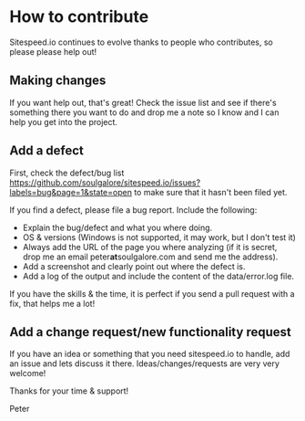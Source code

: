 # How to contribute
Sitespeed.io continues to evolve thanks to people who contributes, so please please help out!

## Making changes
If you want help out, that's great! Check the issue list and see if there's something there you want to do and drop me a note so I know and I can help you get into the project.

## Add a defect
First, check the defect/bug list https://github.com/soulgalore/sitespeed.io/issues?labels=bug&page=1&state=open to make sure that it hasn't been filed yet.

If you find a defect, please file a bug report. Include the following:
 - Explain the bug/defect and what you where doing.
 - OS & versions (Windows is not supported, it may work, but I don't test it)
 - Always add the URL of the page you where analyzing (if it is secret, drop me an email peter**at**soulgalore.com and send me the address). 
 - Add a screenshot and clearly point out where the defect is.
 - Add a log of the output and include the content of the data/error.log file. 

If you have the skills & the time, it is perfect if you send a pull request with a fix, that helps me a lot!

## Add a change request/new functionality request
If you have an idea or something that you need sitespeed.io to handle, add an issue and lets discuss it there. Ideas/changes/requests are very very welcome!


Thanks for your time & support!

Peter
